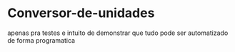 # Conversor-de-unidades
apenas pra testes e intuito de demonstrar que tudo pode ser automatizado de forma programatica
